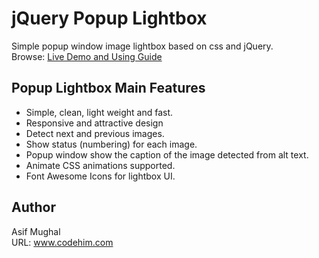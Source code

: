 # jQuery Popup Lightbox 
Simple popup window image lightbox based on css and jQuery. 
<br>
Browse: [Live Demo and Using Guide](https://codehimblog.github.io/jquery-popup-lightbox/)
<br>
## Popup Lightbox Main Features 
* Simple, clean, light weight and fast.
* Responsive and attractive design
* Detect next and previous images.
* Show status (numbering) for each image.
* Popup window show the caption of the image detected from alt text.
* Animate CSS animations supported.
* Font Awesome Icons for lightbox UI.

## Author 
Asif Mughal  <br>
URL: www.codehim.com 
